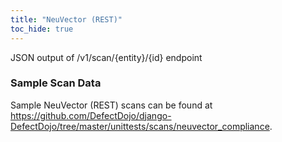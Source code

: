 ```yaml
---
title: "NeuVector (REST)"
toc_hide: true
---
```

JSON output of /v1/scan/{entity}/{id} endpoint
### Sample Scan Data
Sample NeuVector (REST) scans can be found at https://github.com/DefectDojo/django-DefectDojo/tree/master/unittests/scans/neuvector_compliance.